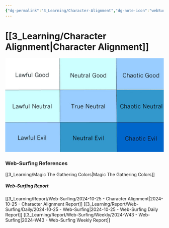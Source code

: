 ```yaml
---
{"dg-permalink":"3_Learning/Character-Alignment","dg-note-icon":"webSurfing","created-date":"2024-10-25 11:30:17 am","date":"2024-10-25","type":"web-surfing","tags":["web-surfing"],"aliases":null,"img":"![Utilities/Images/Pasted image 20241028153039.jpeg|150](/img/user/Utilities/Images/Pasted%20image%2020241028153039.jpeg)","dg-publish":true,"permalink":"/3_Learning/Character-Alignment/","dgPassFrontmatter":true,"noteIcon":"webSurfing"}
---
```



# [[3_Learning/Character Alignment\|Character Alignment]]

![Utilities/Images/Pasted image 20241028153039.jpeg](/img/user/Utilities/Images/Pasted%20image%2020241028153039.jpeg)




















### Web-Surfing References
[[3_Learning/Magic The Gathering Colors\|Magic The Gathering Colors]]
##### Web-Surfing Report
[[3_Learning/Report/Web-Surfing/2024-10-25 - Character Alignment\|2024-10-25 - Character Alignment Report]]
[[3_Learning/Report/Web-Surfing/Daily/2024-10-25 - Web-Surfing\|2024-10-25 - Web-Surfing Daily Report]]
[[3_Learning/Report/Web-Surfing/Weekly/2024-W43 - Web-Surfing\|2024-W43 - Web-Surfing Weekly Report]]

